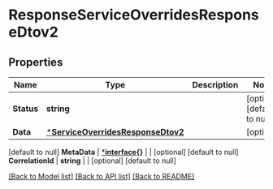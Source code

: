 # ResponseServiceOverridesResponseDtov2

## Properties
Name | Type | Description | Notes
------------ | ------------- | ------------- | -------------
**Status** | **string** |  | [optional] [default to null]
**Data** | [***ServiceOverridesResponseDtov2**](ServiceOverridesResponseDTOV2.md) |  | [optional] 
[default to null]
**MetaData** | [***interface{}**](interface{}.md) |  | [optional] [default to null]
**CorrelationId** | **string** |  | [optional] [default to null]

[[Back to Model list]](../README.md#documentation-for-models) [[Back to API 
list]](../README.md#documentation-for-api-endpoints) [[Back to README]](../README.md)


